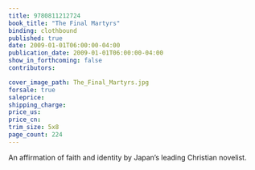 ```yaml
---
title: 9780811212724
book_title: "The Final Martyrs"
binding: clothbound
published: true
date: 2009-01-01T06:00:00-04:00
publication_date: 2009-01-01T06:00:00-04:00
show_in_forthcoming: false
contributors:

cover_image_path: The_Final_Martyrs.jpg
forsale: true
saleprice:
shipping_charge:
price_us:
price_cn:
trim_size: 5x8
page_count: 224
---
```

An affirmation of faith and identity by Japan’s leading Christian novelist.

